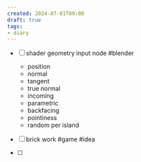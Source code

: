 ```yaml
---
created: 2024-07-01T09:08
draft: true
tags:
- diary
---
```


- [ ] shader geometry input node #blender 
	- position
	- normal
	- tangent
	- true normal
	- incoming
	- parametric
	- backfacing
	- pointiness
	- random per island


- [ ] brick work #game  #idea
- [ ] 